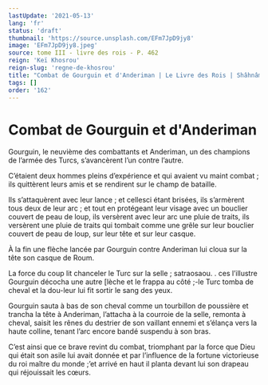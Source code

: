 ```yaml
---
lastUpdate: '2021-05-13'
lang: 'fr'
status: 'draft'
thumbnail: 'https://source.unsplash.com/EFm7JpD9jy8'
image: 'EFm7JpD9jy8.jpeg'
source: tome III - livre des rois - P. 462
reign: 'Keï Khosrou'
reign-slug: 'regne-de-khosrou'
title: "Combat de Gourguin et d'Anderiman | Le Livre des Rois | Shâhnâmeh"
tags: []
order: '162'
---
```


<!-- LTeX: language=fr -->

# Combat de Gourguin et d'Anderiman

Gourguin, le neuvième des combattants et Anderiman, un des champions de l’armée des Turcs, s’avancèrent l’un contre l’autre.

C’étaient deux hommes pleins d’expérience et qui avaient vu maint combat ; ils quittèrent leurs amis et se rendirent sur le champ de bataille.

Ils s’attaquèrent avec leur lance ; et cellesci étant brisées, ils s’armèrent tous deux de leur arc ; et tout en protégeant leur visage avec un bouclier couvert de peau de loup, ils versèrent avec leur arc une pluie de traits, ils versèrent une pluie de traits qui tombait comme une grêle sur leur bouclier couvert de peau de loup, sur leur tête et sur leur casque.

À la fin une flèche lancée par Gourguin contre Anderiman lui cloua sur la tête son casque de Roum.

La force du coup lit chanceler le Turc sur la selle ; satraosaou. . ces l’illustre Gourguin décocha une autre [lèche et le frappa au côté ;-le Turc tomba de cheval et la dou-leur lui fit sortir le sang des yeux.

Gourguin sauta à bas de son cheval comme un tourbillon de poussière et trancha la tête à Anderiman, l’attacha à la courroie de la selle, remonta à cheval, saisit les rênes du destrier de son vaillant ennemi et s’élança vers la haute colline, tenant l’arc encore bandé suspendu à son bras.

C’est ainsi que ce brave revint du combat, triomphant par la force que Dieu qui était son asile lui avait donnée et par l’influence de la fortune victorieuse du roi maître du monde ;’et arrivé en haut il planta devant lui son drapeau qui réjouissait les cœurs.
